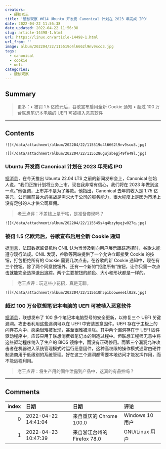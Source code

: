 ```yaml
---
creators:
  - 硬核老王
title: '硬核观察 #614 Ubuntu 开发商 Canonical 计划在 2023 年完成 IPO'
date: 2022-04-22 11:56:38
date_updated: 2022-04-22 11:56:38
slug: article-14498-1.html
url: https://linux.cn/article-14498-1.html
url_from: ''
image: album/202204/22/115519o4l6662l9nv9sco3.jpg
tags:
  - canonical
  - cookie
  - uefi
categories:
  - 硬核观察
---
```


## Summary

> 更多：• 被罚 1.5 亿欧元后，谷歌宣布启用全新 Cookie 通知 • 超过 100 万台联想笔记本电脑的 UEFI 可被植入恶意软件

***

<!-- more -->

## Contents

`![](/data/attachment/album/202204/22/115519o4l6662l9nv9sco3.jpg)`

`![](/data/attachment/album/202204/22/115528ugujabegj49fe49l.jpg)`

### Ubuntu 开发商 Canonical 计划在 2023 年完成 IPO

[据消息](https://itwire.com/open-source/canonical-may-go-public-in-2023,-claims-usm-profit-last-year.html)，在今天推出 Ubuntu 22.04 LTS 之前的新闻发布会上，Canonical 创始人说，“我们正按计划将业务上市。现在我非常有信心，我们将在 2023 年做到这一点。”他强调，上市并不是为了筹款。他指出，Canonical 去年的收入是 1.75 亿美元，公司目前最大的挑战是需求大于公司的服务能力，很大程度上是因为市场上没有足够的人才供公司雇佣。

> 
> 老王点评：不差钱上是干啥，是准备套现吗？
> 
> 
> 

`![](/data/attachment/album/202204/22/115545s4q4bzybyqjw027q.jpg)`

### 被罚 1.5 亿欧元后，谷歌宣布启用全新 Cookie 通知

[据消息](https://www.theverge.com/2022/4/21/23035289/google-reject-all-cookie-button-eu-privacy-data-laws)，法国数据监督机构 CNIL 认为当涉及到向用户展示跟踪选择时，谷歌未能遵守现行法规。CNIL 发现，谷歌等网站提供了一个允许立即接受 Cookie 的按钮，打包拒绝所有的 Cookie 需要几次点击。在谷歌的新 Cookie 通知中，现在有三个按钮。除了两个同意按钮外，还有一个新的“拒绝所有”按钮，让你只需一次点击就能完全选择退出追踪。两个主要按钮的颜色、大小和形状都是一样的。

> 
> 老王点评：玩这些小花招，真是无聊。
> 
> 
> 

`![](/data/attachment/album/202204/22/115610h5pibooweee1l0z8.jpg)`

### 超过 100 万台联想笔记本电脑的 UEFI 可被植入恶意软件

[据消息](https://arstechnica.com/information-technology/2022/04/bugs-in-100-lenovo-models-fixed-to-prevent-unremovable-infections/)，联想发布了 100 多个笔记本电脑型号的安全更新，以修复三个 UEFI 关键漏洞。攻击者利用这些漏洞可以在 UEFI 中安装恶意固件。UEFI 存在于主板上的闪存芯片中，感染很难被发现，甚至很难被清除。其中两个漏洞存在于 UEFI 固件驱动程序中，应该只用于联想消费者笔记本的制造过程中。但联想工程师无意中将这些驱动程序纳入了生产的 BIOS 镜像中，而没有正确停用。而第三个漏洞允许攻击者在机器进入系统管理模式时运行恶意固件，这种高权限的操作模式通常由硬件制造商用于低级别的系统管理。好在这三个漏洞都需要本地访问才能发挥作用，而不能远程利用。

> 
> 老王点评：将生产用的固件泄露到产品中，这真的有品控吗？
> 
> 
>

***

## Comments

|   index | 日期                | 日期                                       | 评论                 |
|--------:|:--------------------|:-------------------------------------------|:---------------------|
|       0 | 2022-04-22 14:41:04 | 来自重庆的 Chrome 100.0|Windows 10 用户    | UEFI漏洞危言耸听而言 |
|       1 | 2022-04-23 10:47:39 | 来自浙江台州的 Firefox 78.0|GNU/Linux 用户 | 不买联想产品!!       |
